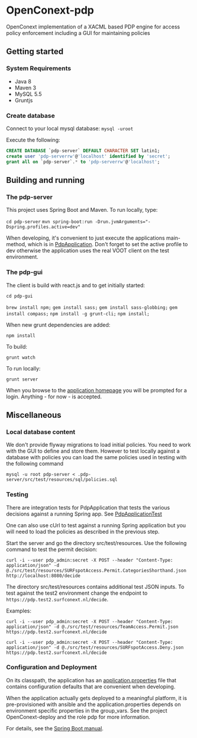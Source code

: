 # OpenConext-pdp

OpenConext implementation of a XACML based PDP engine for access policy enforcement including a GUI for maintaining policies

## Getting started

### System Requirements

- Java 8
- Maven 3
- MySQL 5.5
- Gruntjs

### Create database

Connect to your local mysql database: `mysql -uroot`

Execute the following:

```sql
CREATE DATABASE `pdp-server` DEFAULT CHARACTER SET latin1;
create user 'pdp-serverrw'@'localhost' identified by 'secret';
grant all on `pdp-server`.* to 'pdp-serverrw'@'localhost';
```

## Building and running

### The pdp-server

This project uses Spring Boot and Maven. To run locally, type:

`cd pdp-server`
`mvn spring-boot:run -Drun.jvmArguments="-Dspring.profiles.active=dev"`

When developing, it's convenient to just execute the applications main-method, which is in [PdpApplication](pdp-server/src/main/java/pdp/PdpApplication.java). Don't forget
to set the active profile to dev otherwise the application uses the real VOOT client on the test environment.

### The pdp-gui

The client is build with react.js and to get initially started:

`cd pdp-gui`

`brew install npm;`
`gem install sass;`
`gem install sass-globbing;`
`gem install compass;`
`npm install -g grunt-cli;`
`npm install;`

When new grunt dependencies are added:

`npm install`

To build:

`grunt watch`

To run locally:

`grunt server`

When you browse to the [application homepage](http://localhost:8001/) you will be prompted for a login. Anything - for now - is accepted.

## Miscellaneous

### Local database content

We don't provide flyway migrations to load initial policies. You need to work with the GUI to define and store them. However to test locally against
a database with policies you can load the same policies used in testing with the following command

`mysql -u root pdp-server < .pdp-server/src/test/resources/sql/policies.sql`

### Testing

There are integration tests for PdpApplication that tests the various decisions against a running Spring app. See [PdpApplicationTest](src/test/java/pdp/PdpApplicationTest.java)

One can also use cUrl to test against a running Spring application but you will need to load the policies as described in the previous step. 

Start the server and go the directory src/test/resources. Use the following command to test the permit decision:

`curl -i --user pdp_admin:secret -X POST --header "Content-Type: application/json" -d @./src/test/resources/SURFspotAccess.Permit.CategoriesShorthand.json http://localhost:8080/decide`

The directory src/test/resources contains additional test JSON inputs. To test against the test2 environment change the endpoint to `https://pdp.test2.surfconext.nl/decide`. 

Examples:

`curl -i --user pdp_admin:secret -X POST --header "Content-Type: application/json" -d @./src/test/resources/TeamAccess.Permit.json https://pdp.test2.surfconext.nl/decide`

`curl -i --user pdp_admin:secret -X POST --header "Content-Type: application/json" -d @./src/test/resources/SURFspotAccess.Deny.json https://pdp.test2.surfconext.nl/decide`

### Configuration and Deployment

On its classpath, the application has an [application.properties](src/main/resources/application.properties) file that
contains configuration defaults that are convenient when developing.

When the application actually gets deployed to a meaningful platform, it is pre-provisioned with ansible and the application.properties depends on
environment specific properties in the group_vars. See the project OpenConext-deploy and the role pdp for more information.

For details, see the [Spring Boot manual](http://docs.spring.io/spring-boot/docs/1.2.1.RELEASE/reference/htmlsingle/).

